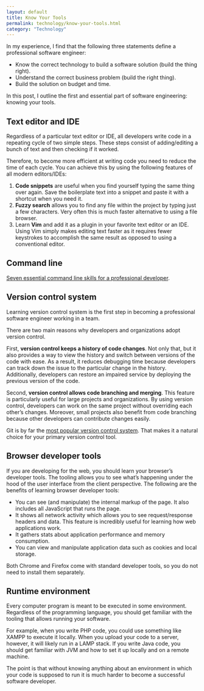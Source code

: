 ```yaml
---
layout: default
title: Know Your Tools
permalink: technology/know-your-tools.html
category: "Technology"
---
```


In my experience, I find that the following three statements define a professional software engineer:

* Know the correct technology to build a software solution (build the thing right).
* Understand the correct business problem (build the right thing).
* Build the solution on budget and time.

In this post, I outline the first and essential part of software engineering: knowing your tools.

## Text editor and IDE

Regardless of a particular text editor or IDE, all developers write code in a repeating cycle of two simple steps. These steps consist of adding/editing a bunch of text and then checking if it worked.

Therefore, to become more efficient at writing code you need to reduce the time of each cycle. You can achieve this by using the following features of all modern editors/IDEs:

1. **Code snippets** are useful when you find yourself typing the same thing over again. Save the boilerplate text into a snippet and paste it with a shortcut when you need it.
2. **Fuzzy search** allows you to find any file within the project by typing just a few characters. Very often this is much faster alternative to using a file browser.
3. Learn **Vim** and add it as a plugin in your favorite text editor or an IDE. Using Vim simply makes editing text faster as it requires fewer keystrokes to accomplish the same result as opposed to using a conventional editor.

## Command line

[Seven essential command line skills for a professional developer](http://irekm.com/7-essential-command-line-skills/).

## Version control system

Learning version control system is the first step in becoming a professional software engineer working in a team.

There are two main reasons why developers and organizations adopt version control.

First, **version control keeps a history of code changes**. Not only that, but it also provides a way to view the history and switch between versions of the code with ease. As a result, it reduces debugging time because developers can track down the issue to the particular change in the history. Additionally, developers can restore an impaired service by deploying the previous version of the code.

Second, **version control allows code branching and merging**. This feature is particularly useful for large projects and organizations. By using version control, developers can work on the same project without overriding each other’s changes. Moreover, small projects also benefit from code branching because other developers can contribute changes easily.

Git is by far the [most popular version control system](https://insights.stackoverflow.com/survey/2017#work-version-control). That makes it a natural choice for your primary version control tool.

## Browser developer tools

If you are developing for the web, you should learn your browser’s developer tools. The tooling allows you to see what’s happening under the hood of the user interface from the client perspective. The following are the benefits of learning browser developer tools:

* You can see (and manipulate) the internal markup of the page. It also includes all JavaScript that runs the page.
* It shows all network activity which allows you to see request/response headers and data. This feature is incredibly useful for learning how web applications work.
* It gathers stats about application performance and memory consumption.
* You can view and manipulate application data such as cookies and local storage.

Both Chrome and Firefox come with standard developer tools, so you do not need to install them separately.

## Runtime environment

Every computer program is meant to be executed in some environment. Regardless of the programming language, you should get familiar with the tooling that allows running your software.

For example, when you write PHP code, you could use something like XAMPP to execute it locally. When you upload your code to a server, however, it will likely run in a LAMP stack. If you write Java code, you should get familiar with JVM and how to set it up locally and on a remote machine.

The point is that without knowing anything about an environment in which your code is supposed to run it is much harder to become a successful software developer.
